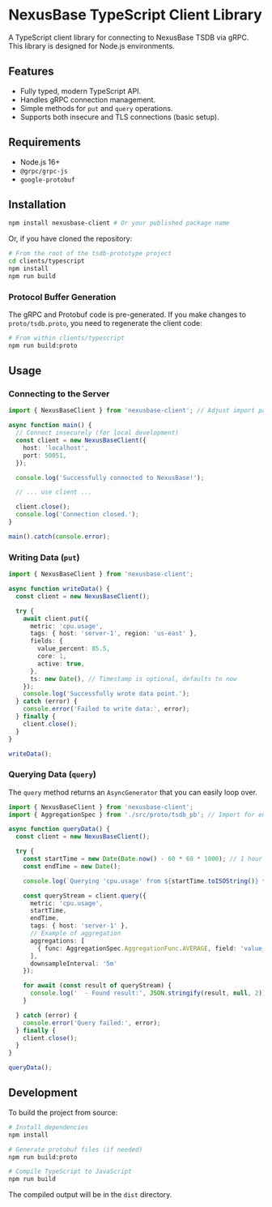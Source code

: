 # NexusBase TypeScript Client Library

A TypeScript client library for connecting to NexusBase TSDB via gRPC. This library is designed for Node.js environments.

## Features

*   Fully typed, modern TypeScript API.
*   Handles gRPC connection management.
*   Simple methods for `put` and `query` operations.
*   Supports both insecure and TLS connections (basic setup).

## Requirements

*   Node.js 16+
*   `@grpc/grpc-js`
*   `google-protobuf`

## Installation

```bash
npm install nexusbase-client # Or your published package name
```

Or, if you have cloned the repository:

```bash
# From the root of the tsdb-prototype project
cd clients/typescript
npm install
npm run build
```

### Protocol Buffer Generation

The gRPC and Protobuf code is pre-generated. If you make changes to `proto/tsdb.proto`, you need to regenerate the client code:

```bash
# From within clients/typescript
npm run build:proto
```

## Usage

### Connecting to the Server

```typescript
import { NexusBaseClient } from 'nexusbase-client'; // Adjust import path

async function main() {
  // Connect insecurely (for local development)
  const client = new NexusBaseClient({
    host: 'localhost',
    port: 50051,
  });

  console.log('Successfully connected to NexusBase!');

  // ... use client ...

  client.close();
  console.log('Connection closed.');
}

main().catch(console.error);
```

### Writing Data (`put`)

```typescript
import { NexusBaseClient } from 'nexusbase-client';

async function writeData() {
  const client = new NexusBaseClient();

  try {
    await client.put({
      metric: 'cpu.usage',
      tags: { host: 'server-1', region: 'us-east' },
      fields: {
        value_percent: 85.5,
        core: 1,
        active: true,
      },
      ts: new Date(), // Timestamp is optional, defaults to now
    });
    console.log('Successfully wrote data point.');
  } catch (error) {
    console.error('Failed to write data:', error);
  } finally {
    client.close();
  }
}

writeData();
```

### Querying Data (`query`)

The `query` method returns an `AsyncGenerator` that you can easily loop over.

```typescript
import { NexusBaseClient } from 'nexusbase-client';
import { AggregationSpec } from './src/proto/tsdb_pb'; // Import for enum

async function queryData() {
  const client = new NexusBaseClient();

  try {
    const startTime = new Date(Date.now() - 60 * 60 * 1000); // 1 hour ago
    const endTime = new Date();

    console.log(`Querying 'cpu.usage' from ${startTime.toISOString()} to ${endTime.toISOString()}`);

    const queryStream = client.query({
      metric: 'cpu.usage',
      startTime,
      endTime,
      tags: { host: 'server-1' },
      // Example of aggregation
      aggregations: [
        { func: AggregationSpec.AggregationFunc.AVERAGE, field: 'value_percent' }
      ],
      downsampleInterval: '5m'
    });

    for await (const result of queryStream) {
      console.log('  - Found result:', JSON.stringify(result, null, 2));
    }

  } catch (error) {
    console.error('Query failed:', error);
  } finally {
    client.close();
  }
}

queryData();
```

## Development

To build the project from source:

```bash
# Install dependencies
npm install

# Generate protobuf files (if needed)
npm run build:proto

# Compile TypeScript to JavaScript
npm run build
```
The compiled output will be in the `dist` directory.